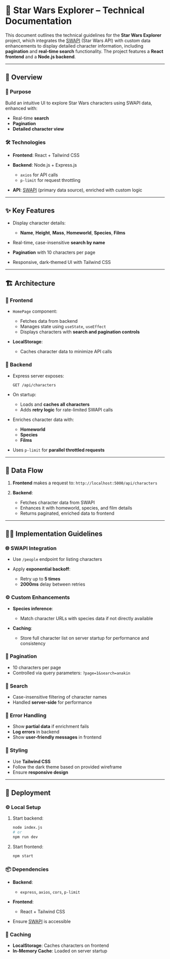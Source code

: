 # 🌌 Star Wars Explorer – Technical Documentation

This document outlines the technical guidelines for the **Star Wars Explorer** project, which integrates the [SWAPI](https://www.swapi.tech/) (Star Wars API) with custom data enhancements to display detailed character information, including **pagination** and **real-time search** functionality. The project features a **React frontend** and a **Node.js backend**.

---

## 📖 Overview

### 🎯 Purpose

Build an intuitive UI to explore Star Wars characters using SWAPI data, enhanced with:

* Real-time **search**
* **Pagination**
* **Detailed character view**

### 🛠️ Technologies

* **Frontend**: React + Tailwind CSS
* **Backend**: Node.js + Express.js

  * `axios` for API calls
  * `p-limit` for request throttling
* **API**: [SWAPI](https://www.swapi.tech/) (primary data source), enriched with custom logic

---

## ✨ Key Features

* Display character details:

  * **Name**, **Height**, **Mass**, **Homeworld**, **Species**, **Films**
* Real-time, case-insensitive **search by name**
* **Pagination** with 10 characters per page
* Responsive, dark-themed UI with Tailwind CSS

---

## 🏗️ Architecture

### 🔹 Frontend

* `HomePage` component:

  * Fetches data from backend
  * Manages state using `useState`, `useEffect`
  * Displays characters with **search and pagination controls**
* **LocalStorage**:

  * Caches character data to minimize API calls

### 🔹 Backend

* Express server exposes:

  ```http
  GET /api/characters
  ```
* On startup:

  * Loads and **caches all characters**
  * Adds **retry logic** for rate-limited SWAPI calls
* Enriches character data with:

  * **Homeworld**
  * **Species**
  * **Films**
* Uses `p-limit` for **parallel throttled requests**

---

## 🔁 Data Flow

1. **Frontend** makes a request to:
   `http://localhost:5000/api/characters`

2. **Backend**:

   * Fetches character data from SWAPI
   * Enhances it with homeworld, species, and film details
   * Returns paginated, enriched data to frontend

---

## 🧑‍💻 Implementation Guidelines

### 🌐 SWAPI Integration

* Use `/people` endpoint for listing characters
* Apply **exponential backoff**:

  * Retry up to **5 times**
  * **2000ms** delay between retries

### ⚙️ Custom Enhancements

* **Species inference**:

  * Match character URLs with species data if not directly available
* **Caching**:

  * Store full character list on server startup for performance and consistency

### 📄 Pagination

* 10 characters per page
* Controlled via query parameters:
  `?page=1&search=anakin`

### 🔎 Search

* Case-insensitive filtering of character names
* Handled **server-side** for performance

### 🧱 Error Handling

* Show **partial data** if enrichment fails
* **Log errors** in backend
* Show **user-friendly messages** in frontend

### 🎨 Styling

* Use **Tailwind CSS**
* Follow the dark theme based on provided wireframe
* Ensure **responsive design**

---

## 🚀 Deployment

### ⚙️ Local Setup

1. Start backend:

   ```bash
   node index.js
   # or
   npm run dev
   ```

2. Start frontend:

   ```bash
   npm start
   ```

### 📦 Dependencies

* **Backend**:

  * `express`, `axios`, `cors`, `p-limit`
* **Frontend**:

  * React + Tailwind CSS
* Ensure [SWAPI](https://www.swapi.tech/) is accessible

### 💾 Caching

* **LocalStorage**: Caches characters on frontend
* **In-Memory Cache**: Loaded on server startup
